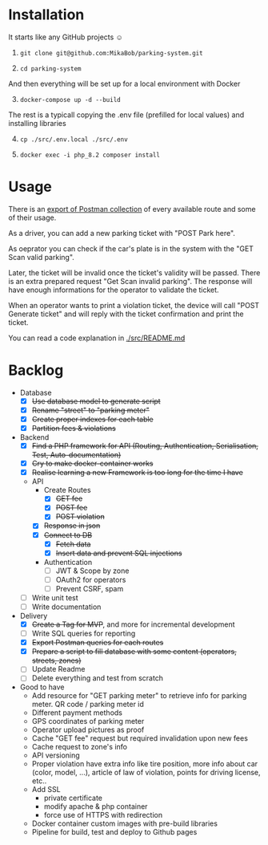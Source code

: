 # Installation

It starts like any GitHub projects :relaxed:

1. `git clone git@github.com:MikaBob/parking-system.git`

2. `cd parking-system`

And then everything will be set up for a local environment with Docker

3. `docker-compose up -d --build`

The rest is a typicall copying the .env file (prefilled for local values) and installing libraries

4. `cp ./src/.env.local ./src/.env`

5. `docker exec -i php_8.2 composer install`

# Usage

There is an [export of Postman collection](https://github.com/MikaBob/parking-system/tree/main/parking-system.postman_collection.json)  of every available route and some of their usage.

As a driver, you can add a new parking ticket with "POST Park here".

As oeprator you can check if the car's plate is in the system with the "GET Scan valid parking".

Later, the ticket will be invalid once the ticket's validity will be passed. There is an extra prepared request "Get Scan invalid parking". The response will have enough informations for the operator to validate the ticket.

When an operator wants to print a violation ticket, the device will call "POST Generate ticket" and will reply with the ticket confirmation and print the ticket.

You can read a code explanation in [./src/README.md](https://github.com/MikaBob/parking-system/tree/main/src/README.md)

# Backlog

- Database
    - [x] ~~Use database model to generate script~~
    - [x] ~~Rename "street" to "parking meter"~~
    - [x] ~~Create proper indexes for each table~~
    - [x] ~~Partition fees & violations~~

- Backend
    - [x] ~~Find a PHP framework for API (Routing, Authentication, Serialisation, Test, Auto-documentation)~~
    - [x] ~~Cry to make docker-container works~~
    - [x] ~~Realise learning a new Framework is too long for the time I have~~
    - API
        - Create Routes
            - [x] ~~GET fee~~
            - [x] ~~POST fee~~
            - [x] ~~POST violation~~
        - [x] ~~Response in json~~
        - [x] ~~Connect to DB~~
            - [x] ~~Fetch data~~
            - [x] ~~Insert data and prevent SQL injections~~
        - Authentication
            - [ ] JWT & Scope by zone
            - [ ] OAuth2 for operators
            - [ ] Prevent CSRF, spam
    - [ ] Write unit test
    - [ ] Write documentation

- Delivery
    - [x] ~~Create a Tag for MVP~~, and more for incremental development
    - [ ] Write SQL queries for reporting
    - [x] ~~Export Postman queries for each routes~~
    - [x] ~~Prepare a script to fill database with some content (operators, streets, zones)~~
    - [ ] Update Readme
    - [ ] Delete everything and test from scratch

- Good to have
    - Add resource for "GET parking meter" to retrieve info for parking meter. QR code / parking meter id
    - Different payment methods
    - GPS coordinates of parking meter
    - Operator upload pictures as proof
    - Cache "GET fee" request but required invalidation upon new fees
    - Cache request to zone's info
    - API versioning
    - Proper violation have extra info like tire position, more info about car (color, model, ...), article of law of violation, points for driving license, etc..
    - Add SSL 
        - private certificate
        - modify apache & php container
        - force use of HTTPS with redirection
    - Docker container custom images with pre-build libraries
    - Pipeline for build, test and deploy to Github pages